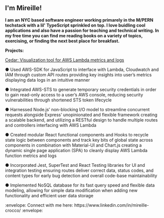 <div id="header" align="left">
<h2> I'm Mireille! </h2>
</div>
  
<div id="header" align="left"> 
</div>


  <p><b> I am an NYC based software engineer working primarely in the M/PERN techstack with a lil' TypeScript sprinkled on top. I love buidling cool applications and also have a passion for teaching and technical writing. In my free time you can find me reading books on a variety of topics, exercising, or finding the next best place for breakfast. </b></p>
 
 
__Projects:__

 [Cedar: Visualization tool for AWS Lambda metrics and logs](https://github.com/oslabs-beta/Cedar) 
 
● Used AWS-SDK for JavaScript to interface with Lambda, Cloudwatch and IAM through custom API routes providing key insights into user’s metrics displaying data logs in an intuitive manner

● Integrated AWS-STS to generate temporary security credentials in order to gain read-only access to a user’s AWS console, reducing security vulnerabilities through shortened STS token lifecycle

● Harnessed Node.js’ non-blocking I/O model to streamline concurrent requests alongside Express’ unopinionated and flexible framework creating a scalable backend, and utilizing a RESTful design to handle multiple routes and controllers interfacing with AWS Lambda

● Created modular React functional components and Hooks to recycle state logic between components and track key bits of global state across components in combination with Material-UI and Chart.js creating a dynamic single page application (SPA) to cleanly display AWS Lambda function metrics and logs

● Incorporated Jest, SuperTest and React Testing libraries for UI and integration testing ensuring routes deliver correct data, status codes, and content types for early bug detection and overall code-base maintainability

● Implemented NoSQL database for its fast query speed and flexible data modeling, allowing for simple data modification when adding new functionality and efficient user data storage





<div align="left">
:envelope: Connect with me here: https://www.linkedin.com/in/mireille-crocco/ :envelope:
</div>
<!---
Mireille13/Mireille13 is a ✨ special ✨ repository because its `README.md` (this file) appears on your GitHub profile.
You can click the Preview link to take a look at your changes.
--->
